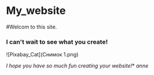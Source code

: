 # My_website
#Welcom to this site.
### I can't wait to see what you create!
![Pixabay_Cat](Снимок 1.png)

*I hope you have so much fun creating your website!**
*anne*
